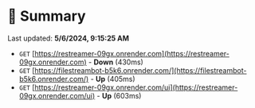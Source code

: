 # 📖 Summary
Last updated: **5/6/2024, 9:15:25 AM**

- `GET` [https://restreamer-09gx.onrender.com](https://restreamer-09gx.onrender.com) - **Down** (430ms)
- `GET` [https://filestreambot-b5k6.onrender.com/](https://filestreambot-b5k6.onrender.com/) - **Up** (405ms)
- `GET` [https://restreamer-09gx.onrender.com/ui](https://restreamer-09gx.onrender.com/ui) - **Up** (603ms)

